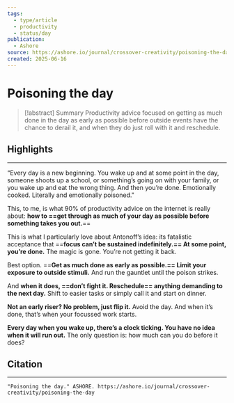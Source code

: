 ```yaml
---
tags:
  - type/article
  - productivity
  - status/day
publication:
  - Ashore
source: https://ashore.io/journal/crossover-creativity/poisoning-the-day
created: 2025-06-16
---
```

# Poisoning the day

> [!abstract] Summary
> Productivity advice focused on getting as much done in the day as early as possible before outside events have the chance to derail it, and when they do just roll with it and reschedule.
## Highlights
---
“Every day is a new beginning. You wake up and at some point in the day, someone shoots up a school, or something’s going on with your family, or you wake up and eat the wrong thing. And then you’re done. Emotionally cooked. Literally and emotionally poisoned."

This, to me, is what 90% of productivity advice on the internet is really about: **how to ==get through as much of your day as possible before something takes you out.**==

This is what I particularly love about Antonoff’s idea: its fatalistic acceptance that ==**focus can’t be sustained indefinitely.== At some point, you’re done.** The magic is gone. You’re not getting it back.

Best option. ==**Get as much done as early as possible.== Limit your exposure to outside stimuli.** And run the gauntlet until the poison strikes.

And **when it does, ==don’t fight it. Reschedule== anything demanding to the next day.** Shift to easier tasks or simply call it and start on dinner.

**Not an early riser? No problem, just flip it.** Avoid the day. And when it’s done, that’s when your focussed work starts.

**Every day when you wake up, there’s a clock ticking. You have no idea when it will run out.** The only question is: how much can you do before it does?

## Citation
---
```
"Poisoning the day." ASHORE. https://ashore.io/journal/crossover-creativity/poisoning-the-day
```